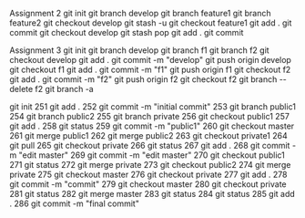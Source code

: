 Assignment 2
git init
git branch develop
git branch feature1
git branch feature2
git checkout develop
git stash -u
git checkout feature1
git add .
git commit
git checkout develop
git stash pop
git add .
git commit


Assignment 3
git init
git branch develop
git branch f1
git branch f2
git checkout develop
git add .
git commit -m "develop"
git push origin develop
git checkout f1
git add .
git commit -m "f1"
git push origin f1
git checkout f2
git add .
git commit -m "f2"
git push origin f2
git checkout f2
git branch --delete f2
git branch -a 

git init
  251  git add .
  252  git commit -m "initial commit"
  253  git branch public1
  254  git branch public2
  255  git branch private
  256  git checkout public1
  257  git add .
  258  git status
  259  git commit -m "public1"
  260  git checkout master
  261  git merge public1
  262  git merge public2
  263  git checkout private1
  264  git pull
  265  git checkout private
  266  git status
  267  git add .
  268  git commit - m "edit master"
  269  git commit -m "edit master"
  270  git checkout public1
  271  git status
  272  git merge private
  273  git checkout public2
  274  git merge private
  275  git checkout master
  276  git checkout private
  277  git add .
  278  git commit -m "commit"
  279  git checkout master
  280  git checkout private
  281  git status
  282  git merge master
  283  git status
  284  git status
  285  git add .
  286  git commit -m "final commit"


